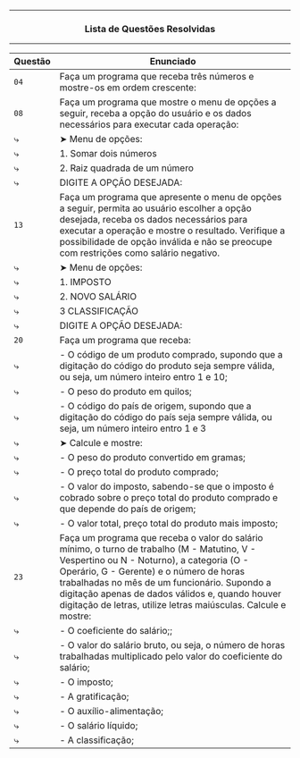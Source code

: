 -------------------------------------------

<h3 align = center> Lista de Questões Resolvidas </h3>

-------------------------------------------

| Questão | Enunciado |
| --- | --- |
| `04` | Faça um programa que receba três números e mostre-os em ordem crescente: |
| `08` | Faça um programa que mostre o menu de opções a seguir, receba a opção do usuário e os dados necessários para executar cada operação: |
| ⤷ | ➤ Menu de opções: |
| ⤷ | 1. Somar dois números |
| ⤷ | 2. Raiz quadrada de um número |
| ⤷ | DIGITE A OPÇÃO DESEJADA: |
| `13` | Faça um programa que apresente o menu de opções a seguir, permita ao usuário escolher a opção desejada, receba os dados necessários para executar a operação e mostre o resultado. Verifique a possibilidade de opção inválida e não se preocupe com restrições como salário negativo. |
| ⤷ | ➤ Menu de opções: |
| ⤷ | 1. IMPOSTO |
| ⤷ | 2. NOVO SALÁRIO |
| ⤷ | 3 CLASSIFICAÇÃO |
| ⤷ | DIGITE A OPÇÃO DESEJADA: |
| `20` | Faça um programa que receba: |
| ⤷ | - O código de um produto comprado, supondo que a digitação do código do produto seja sempre válida, ou seja, um número inteiro entro 1 e 10; |
| ⤷ | - O peso do produto em quilos; |
| ⤷ | - O código do país de origem, supondo que a digitação do código do país seja sempre válida, ou seja, um número inteiro entro 1 e 3 |
| ⤷ | ➤ Calcule e mostre: |
| ⤷ | - O peso do produto convertido em gramas; |
| ⤷ | - O preço total do produto comprado; |
| ⤷ | - O valor do imposto, sabendo-se que o imposto é cobrado sobre o preço total do produto comprado e que depende do país de origem; |
| ⤷ | - O valor total, preço total do produto mais imposto; |
| `23` | Faça um programa que receba o valor do salário mínimo, o turno de trabalho (M - Matutino, V - Vespertino ou N - Noturno), a categoria (O - Operário, G - Gerente) e o número de horas trabalhadas no mês de um funcionário. Supondo a digitação apenas de dados válidos e, quando houver digitação de letras, utilize letras maiúsculas. Calcule e mostre: |
| ⤷ | - O coeficiente do salário;; |
| ⤷ | - O valor do salário bruto, ou seja, o número de horas trabalhadas multiplicado pelo valor do coeficiente do salário; |
| ⤷ | - O imposto; |
| ⤷ | - A gratificação; |
| ⤷ | - O auxílio-alimentação; |
| ⤷ | - O salário líquido; |
| ⤷ | - A classificação; |
